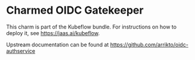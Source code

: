 Charmed OIDC Gatekeeper
=======================

This charm is part of the Kubeflow bundle. For instructions on how to deploy it,
see https://jaas.ai/kubeflow.

Upstream documentation can be found at https://github.com/arrikto/oidc-authservice
